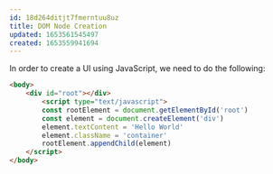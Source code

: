 ```yaml
---
id: 18d264ditjt7fmerntuu8uz
title: DOM Node Creation
updated: 1653561545497
created: 1653559941694
---
```


In order to create a UI using JavaScript, we need to do the following:

```html
<body>
    <div id="root"></div>
        <script type="text/javascript">
        const rootElement = document.getElementById('root')
        const element = document.createElement('div')
        element.textContent = 'Hello World'
        element.className = 'container'
        rootElement.appendChild(element)
    </script>
</body>
```
